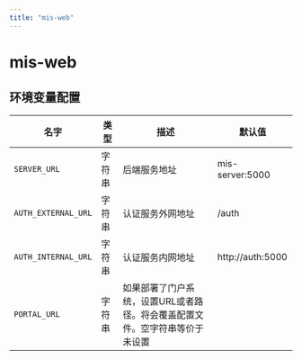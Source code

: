```yaml
---
title: "mis-web"
---
```


# mis-web

## 环境变量配置





<!-- ENV TABLE START -->

| 名字 | 类型 | 描述 | 默认值 |
| -- | -- | -- | -- |
|`SERVER_URL`|字符串|后端服务地址|mis-server:5000|
|`AUTH_EXTERNAL_URL`|字符串|认证服务外网地址|/auth|
|`AUTH_INTERNAL_URL`|字符串|认证服务内网地址|http://auth:5000|
|`PORTAL_URL`|字符串|如果部署了门户系统，设置URL或者路径。将会覆盖配置文件。空字符串等价于未设置||

<!-- ENV TABLE END -->




